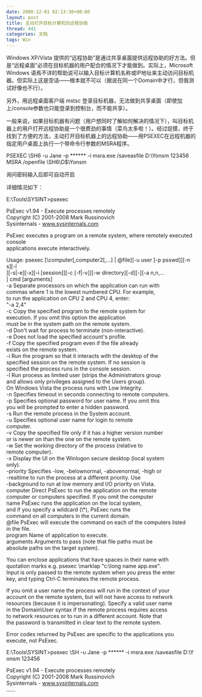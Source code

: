 ```yaml
---
date: 2008-12-01 02:13:30+00:00
layout: post
title: 主动打开目标计算机的远程协助
thread: 441
categories: 文档
tags: Win
---
```


Windows XP/Vista 提供的“远程协助”是通过共享桌面提供远程协助的好方法。但是“远程桌面”必须在目标机器的用户配合的情况下才能做到。实际上，Microsoft Windows 语焉不详的帮助说可以输入目标计算机名称或IP地址来主动访问目标机器。但实际上这是空话——根本就不可以（据说在同一个Domain中才行，但我测试好像也不行）。<!-- more -->  
  
另外，用远程桌面客户端 mstsc 登录目标机器，无法做到共享桌面（即使加上/console参数也只能登录到控制台，而不能共享）。  
  
一般来说，如果目标机器有问题（用户想同时了解如何解决的情况下），叫目标机器上的用户打开远程协助是一个很费劲的事情（菜鸟太多啦！）。经过捉摸，终于找到了方便的方法，主动打开目标机器上的远程协助——用PSEXEC在远程机器的指定用户桌面上执行一个带命令行参数的MSRA程序。  
  
PSEXEC \\SH6 -u Jane -p ****** -i msra.exe /saveasfile D:\Yonsm 123456  
MSRA /openfile \\SH6\D$\Yonsm  
  
询问密码输入后即可自动开启  
  
详细情况如下：  
  
  
E:\Tools\SYSINT>psexec  
  
PsExec v1.94 - Execute processes remotely  
Copyright (C) 2001-2008 Mark Russinovich  
Sysinternals - www.sysinternals.com  
  
PsExec executes a program on a remote system, where remotely executed console  
applications execute interactively.  
  
Usage: psexec [\\computer[,computer2[,...] | @file][-u user [-p psswd]][-n s][-l  
][-s|-e][-x][-i [session]][-c [-f|-v]][-w directory][-d][-][-a n,n,...  
] cmd [arguments]  
    -a         Separate processors on which the application can run with  
               commas where 1 is the lowest numbered CPU. For example,  
               to run the application on CPU 2 and CPU 4, enter:  
               "-a 2,4"  
    -c         Copy the specified program to the remote system for  
               execution. If you omit this option the application  
               must be in the system path on the remote system.  
    -d         Don't wait for process to terminate (non-interactive).  
    -e         Does not load the specified account's profile.  
    -f         Copy the specified program even if the file already  
               exists on the remote system.  
    -i         Run the program so that it interacts with the desktop of the  
               specified session on the remote system. If no session is  
               specified the process runs in the console session.  
    -l         Run process as limited user (strips the Administrators group  
               and allows only privileges assigned to the Users group).  
               On Windows Vista the process runs with Low Integrity.  
    -n         Specifies timeout in seconds connecting to remote computers.  
    -p         Specifies optional password for user name. If you omit this  
               you will be prompted to enter a hidden password.  
    -s         Run the remote process in the System account.  
    -u         Specifies optional user name for login to remote  
               computer.  
    -v         Copy the specified file only if it has a higher version number  
               or is newer on than the one on the remote system.  
    -w         Set the working directory of the process (relative to  
               remote computer).  
    -x         Display the UI on the Winlogon secure desktop (local system  
               only).  
    -priority  Specifies -low, -belownormal, -abovenormal, -high or  
               -realtime to run the process at a different priority. Use  
               -background to run at low memory and I/O priority on Vista.  
    computer   Direct PsExec to run the application on the remote  
               computer or computers specified. If you omit the computer  
               name PsExec runs the application on the local system,  
               and if you specify a wildcard (\\*), PsExec runs the  
               command on all computers in the current domain.  
    @file      PsExec will execute the command on each of the computers listed  
               in the file.  
    program    Name of application to execute.  
    arguments  Arguments to pass (note that file paths must be  
               absolute paths on the target system).  
  
You can enclose applications that have spaces in their name with  
quotation marks e.g. psexec \\marklap "c:\long name app.exe".  
Input is only passed to the remote system when you press the enter  
key, and typing Ctrl-C terminates the remote process.  
  
If you omit a user name the process will run in the context of your  
account on the remote system, but will not have access to network  
resources (because it is impersonating). Specify a valid user name  
in the Domain\User syntax if the remote process requires access  
to network resources or to run in a different account. Note that  
the password is transmitted in clear text to the remote system.  
  
Error codes returned by PsExec are specific to the applications you  
execute, not PsExec.  
  
  
E:\Tools\SYSINT>psexec \\SH -u Jane -p ****** -i msra.exe /saveasfile D:\Y  
onsm 123456  
  
PsExec v1.94 - Execute processes remotely  
Copyright (C) 2001-2008 Mark Russinovich  
Sysinternals - www.sysinternals.com  
……
